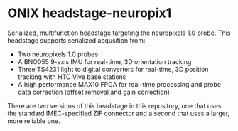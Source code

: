 # ONIX headstage-neuropix1
Serialized, multifunction headstage targeting the neuropixels 1.0 probe. This
headstage supports serialized acqusition from:

- Two neuropixels 1.0 probes
- A BNO055 9-axis IMU for real-time, 3D orientation tracking
- Three TS4231 light to digital converters for real-time, 3D position tracking
  with HTC Vive base stations
- A high performance MAX10 FPGA for real-time processing and probe data
  correction (offset removal and gain correction)

There are two versions of this headstage in this repository, one that uses the
standard IMEC-specified ZIF connector and a second that uses a larger, more
reliable one.
